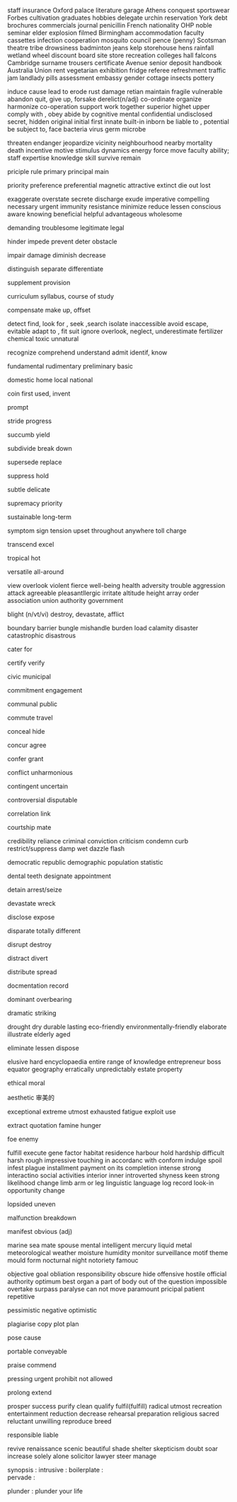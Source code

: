 staff
insurance
Oxford
palace
literature
garage
Athens
conquest
sportswear
Forbes
cultivation
graduates
hobbies
delegate
urchin
reservation
York
debt
brochures
commercials
journal
penicillin
French
nationality
OHP
noble
seminar
elder
explosion
filmed
Birmingham
accommodation
faculty
cassettes
infection
cooperation
mosquito
council
pence  (penny)
Scotsman
theatre
tribe
drowsiness
badminton
jeans
kelp
storehouse
hens
rainfall
wetland
wheel
discount
board
site
store
recreation
colleges
hall
falcons
Cambridge
surname
trousers
certificate
Avenue
senior
deposit
handbook
Australia
Union
rent
vegetarian
exhibition
fridge
referee
refreshment
traffic jam
landlady
pills
assessment
embassy
gender
cottage
insects
pottery

induce cause lead to
erode rust damage
retian maintain
fragile vulnerable
abandon quit, give up, forsake derelict(n/adj)
co-ordinate organize harmonize
co-operation support work together
superior highet upper
comply with , obey abide by
cognitive mental
confidential undisclosed secret, hidden
original initial first
innate built-in inborn
be liable to , potential
be subject to, face
bacteria virus germ microbe

threaten endanger jeopardize
vicinity neighbourhood nearby
mortality death
incentive motive stimulus
dynamics energy force move
faculty ability; staff
expertise knowledge skill
survive remain

priciple rule
primary principal main

priority preference preferential
magnetic attractive
extinct die out lost

exaggerate overstate
secrete discharge exude
imperative compelling necessary urgent
immunity resistance
minimize reduce lessen
conscious aware knowing
beneficial helpful advantageous wholesome

demanding troublesome
legitimate legal

hinder impede prevent deter obstacle

impair damage diminish decrease

distinguish separate differentiate 

supplement provision

curriculum syllabus, course of study

compensate make up, offset

detect find, look for , seek ,search
isolate inaccessible
avoid escape, evitable
adapt to , fit suit
ignore overlook, neglect, underestimate
fertilizer chemical toxic unnatural

recognize comprehend understand admit identif, know

fundamental rudimentary preliminary basic

domestic home local national

coin    first used, invent

prompt 

stride progress

succumb yield

subdivide break down

supersede replace

suppress hold

subtle delicate

supremacy priority

sustainable long-term

symptom sign
tension upset
throughout anywhere
toll charge

transcend excel

tropical hot

versatile all-around

view overlook
violent fierce
well-being health
adversity trouble
aggression attack
agreeable pleasantllergic irritate
altitude height
array order
association union
authority government

blight (n/vt/vi) destroy, devastate, afflict

boundary barrier
bungle mishandle
burden load
calamity disaster
catastrophic disastrous

cater for

certify verify

civic municipal

commitment engagement

communal public

commute travel

conceal hide

concur agree

confer grant

conflict unharmonious

contingent uncertain

controversial disputable

correlation link

courtship mate

credibility reliance
criminal conviction
criticism condemn
curb restrict/suppress
damp wet
dazzle flash

democratic republic
demographic population statistic

dental teeth
designate appointment

detain arrest/seize

devastate wreck

disclose expose

disparate totally different

disrupt destroy

distract divert

distribute spread

docmentation record

dominant overbearing

dramatic striking

drought dry
durable lasting
eco-friendly environmentally-friendly
elaborate illustrate
elderly aged

eliminate lessen
dispose

elusive hard
encyclopaedia entire range of knowledge
entrepreneur boss
equator geography
erratically unpredictably
estate property

ethical moral

aesthetic 审美的

exceptional extreme utmost
exhausted fatigue
exploit use

extract quotation
famine hunger

foe enemy

fulfill execute
gene factor
habitat residence 
harbour hold
hardship difficult
harsh rough
impressive touching
in accordanc with conform
indulge spoil
infest plague
installment payment on its completion
intense strong
interactino social activities
interior inner
introverted shyness
keen strong
likelihood change 
limb arm or leg
linguistic language 
log record
look-in opportunity change

lopsided uneven

malfunction breakdown

manifest obvious (adj)

marine sea
mate spouse
mental intelligent
mercury liquid metal
meteorological weather
moisture humidity
monitor surveillance
motif theme
mould form
nocturnal night
notoriety famouc

objective goal
obliation responsibility
obscure hide
offensive hostile
official authority
optimum best
organ a part of body
out of the question impossible
overtake surpass 
paralyse can not move 
paramount pricipal
patient repetitive

pessimistic negative
optimistic

plagiarise copy
plot plan

pose cause

portable conveyable

praise commend

pressing urgent
prohibit not allowed

prolong extend

prosper success
purify clean
qualify fulfil(fulfill)
radical utmost
recreation entertainment
reduction decrease
rehearsal preparation
religious sacred
reluctant unwilling 
reproduce breed

responsible liable

revive renaissance
scenic beautiful
shade shelter
skepticism doubt
soar increase
solely alone
solicitor lawyer
steer manage

synopsis : 
intrusive : 
boilerplate :  
pervade : 

plunder : plunder your life
